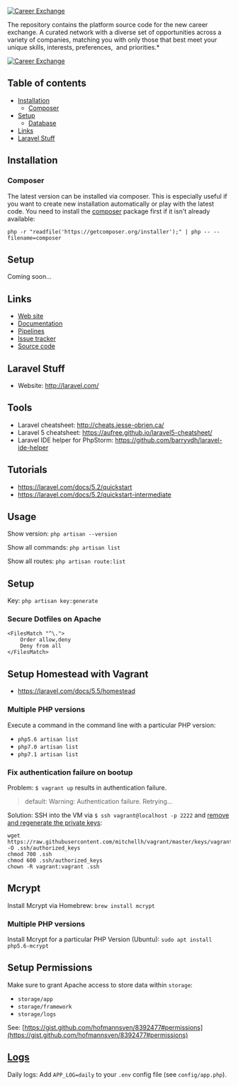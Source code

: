 [![Career Exchange](https://i.imgur.com/mXOJVSy.png)](https://career.exchange/)

The repository contains the platform source code for the new career exchange. A curated network with a diverse set of opportunities across a variety of companies, matching you with only those that best meet your unique skills, interests, preferences,  and priorities.*

[![Career Exchange](https://i.imgur.com/iSZg7j9.png)](https://career.exchange/)

## Table of contents

- [Installation](#installation)
    - [Composer](#composer)
- [Setup](#setup)
    - [Database](#database)
- [Links](#links)
- [Laravel Stuff](#laravel)

## Installation

### Composer

The latest version can be installed via composer. This is especially useful if you want to create new  installation automatically or play with the latest code. You need to install the [composer](https://getcomposer.org/) package first if it isn't already available:
```
php -r "readfile('https://getcomposer.org/installer');" | php -- --filename=composer
```
## Setup

Coming soon...

## Links

* [Web site](https://career.exchange)
* [Documentation](https://bitbucket.org/bizpreneur/career-exchange-web/wiki/Home)
* [Pipelines](https://bitbucket.org/bizpreneur/career-exchange-web/addon/pipelines/home)
* [Issue tracker](https://bitbucket.org/bizpreneur/career-exchange-web/issues)
* [Source code](https://bitbucket.org/bizpreneur/career-exchange-web)

## Laravel Stuff

- Website: http://laravel.com/

## Tools

- Laravel cheatsheet: http://cheats.jesse-obrien.ca/
- Laravel 5 cheatsheet: https://aufree.github.io/laravel5-cheatsheet/
- Laravel IDE helper for PhpStorm: https://github.com/barryvdh/laravel-ide-helper

## Tutorials

- https://laravel.com/docs/5.2/quickstart
- https://laravel.com/docs/5.2/quickstart-intermediate

## Usage

Show version: `php artisan --version`

Show all commands: `php artisan list`

Show all routes: `php artisan route:list`

## Setup

Key: `php artisan key:generate`

### Secure Dotfiles on Apache

```
<FilesMatch "^\.">
    Order allow,deny
    Deny from all
</FilesMatch>
```

## Setup Homestead with Vagrant

- https://laravel.com/docs/5.5/homestead

### Multiple PHP versions

Execute a command in the command line with a particular PHP version:

- `php5.6 artisan list`
- `php7.0 artisan list`
- `php7.1 artisan list`

### Fix authentication failure on bootup

Problem: `$ vagrant up` results in authentication failure.

> default: Warning: Authentication failure. Retrying...

Solution: SSH into the VM via `$ ssh vagrant@localhost -p 2222` and [remove and regenerate the private keys](http://stackoverflow.com/a/32106919/1815847):

```
wget https://raw.githubusercontent.com/mitchellh/vagrant/master/keys/vagrant.pub -O .ssh/authorized_keys
chmod 700 .ssh
chmod 600 .ssh/authorized_keys
chown -R vagrant:vagrant .ssh
```

## Mcrypt

Install Mcrypt via Homebrew: `brew install mcrypt`

### Multiple PHP versions

Install Mcrypt for a particular PHP Version (Ubuntu): `sudo apt install php5.6-mcrypt`

## Setup Permissions

Make sure to grant Apache access to store data within `storage`:
- `storage/app`
- `storage/framework`
- `storage/logs`

See: [https://gist.github.com/hofmannsven/8392477#permissions](https://gist.github.com/hofmannsven/8392477#permissions)

## [Logs](https://laravel.com/docs/master/errors)

Daily logs: Add `APP_LOG=daily` to your `.env` config file (see `config/app.php`).
